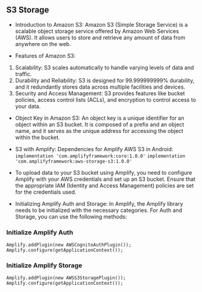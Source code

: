 ## S3 Storage

- Introduction to Amazon S3:
Amazon S3 (Simple Storage Service) is a scalable object storage service offered by Amazon Web Services (AWS). It allows users to store and retrieve any amount of data from anywhere on the web.

- Features of Amazon S3:
1. Scalability: S3 scales automatically to handle varying levels of data and traffic.
2. Durability and Reliability: S3 is designed for 99.999999999% durability, and it redundantly stores data across multiple facilities and devices.
3. Security and Access Management: S3 provides features like bucket policies, access control lists (ACLs), and encryption to control access to your data.

- Object Key in Amazon S3:
An object key is a unique identifier for an object within an S3 bucket. It is composed of a prefix and an object name, and it serves as the unique address for accessing the object within the bucket.

- S3 with Amplify:
Dependencies for Amplify AWS S3 in Android:
`implementation 'com.amplifyframework:core:1.0.0'`
`implementation 'com.amplifyframework:aws-storage-s3:1.0.0'`

- To upload data to your S3 bucket using Amplify, you need to configure Amplify with your AWS credentials and set up an S3 bucket. Ensure that the appropriate IAM (Identity and Access Management) policies are set for the credentials used.

- Initializing Amplify Auth and Storage:
In Amplify, the Amplify library needs to be initialized with the necessary categories. For Auth and Storage, you can use the following methods:

### Initialize Amplify Auth
`Amplify.addPlugin(new AWSCognitoAuthPlugin());`
`Amplify.configure(getApplicationContext());`

### Initialize Amplify Storage
`Amplify.addPlugin(new AWSS3StoragePlugin());`
`Amplify.configure(getApplicationContext());`